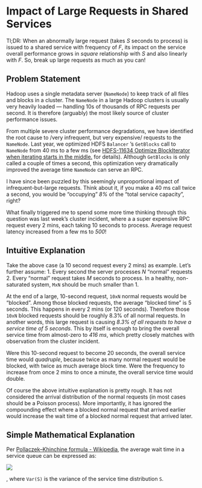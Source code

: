 # Impact of Large Requests in Shared Services
Tl;DR: When an abnormally large request (takes *S* seconds to process) is issued to a shared service with frequency of *F*, its impact on the service overall performance grows in *square* relationship with *S* and also linearly with *F*. So, break up large requests as much as you can!

## Problem Statement
Hadoop uses a single metadata server (`NameNode`) to keep track of all files and blocks in a cluster. The `NameNode` in a large Hadoop clusters is usually very heavily loaded — handling 10s of thousands of RPC requests per second.  It is therefore (arguably) the most likely source of cluster performance issues.

From multiple severe cluster performance degradations, we have identified the root cause to /very infrequent, but very expensive/ requests to the `NameNode`.  Last year,  we optimized HDFS `Balancer` ’s  `GetBlocks` call to `NameNode` from 40 ms to a few ms (see [HDFS-11634 Optimize BlockIterator when iterating starts in the middle.](https://issues.apache.org/jira/browse/HDFS-11634)  for details). Although `GetBlocks` is only called a couple of times a second, this optimization very dramatically improved the average time `NameNode` can serve an RPC.

I have since been puzzled by this seemingly unproportional impact of infrequent-but-large requests. Think about it, if you make a 40 ms call twice a second, you would be “occupying” *8%* of the “total service capacity”, right?

What finally triggered me to spend some more time thinking through this question was last week’s cluster incident, where a a super expensive RPC request every 2 mins, each taking 10 seconds to process. Average request latency increased from a few ms to *500*!

## Intuitive Explanation
Take the above case (a 10 second request every 2 mins) as example. Let’s further assume:
	1. Every second the server processes *N* “normal” requests
	2. Every “normal” request takes *M* seconds to process. In a healthy, non-saturated system, `MxN` should be much smaller than 1.

At the end of a large, 10-second request, `10xN` normal requests would be “blocked”.  Among those blocked requests, the average “blocked time” is 5 seconds. This happens in every 2 mins (or 120 seconds). Therefore those `10xN` blocked requests should be roughly 8.3% of all normal requests. In another words, this large request is causing *8.3% of all requests to have a service time of 5 seconds*. This by itself is enough to bring the overall service time from almost-zero to *416 ms*, which pretty closely matches with observation from the cluster incident.

Were this 10-second request to become 20 seconds, the overall service time would *quadruple*, because twice as many normal request would be blocked, with twice as much average block time.  Were the frequency to increase from once 2 mins to once a minute, the overall service time would double.

Of course the above intuitive explanation is pretty rough. It has not considered the arrival distribution of the normal requests (in most cases should be a Poisson process). More importantly, it has ignored the compounding effect where a blocked normal request that arrived earlier would increase the wait time of a blocked normal request that arrived later. 

## Simple Mathematical Explanation
Per [Pollaczek–Khinchine formula - Wikipedia](https://en.wikipedia.org/wiki/Pollaczek%E2%80%93Khinchine_formula), the average wait time in a service queue can be expressed as:

<img src="https://wikimedia.org/api/rest_v1/media/math/render/svg/8775d3fff838b07d162796199fbffdad0c6a0354"/>

, where `Var(S)` is the variance of the service time distribution `S`.
